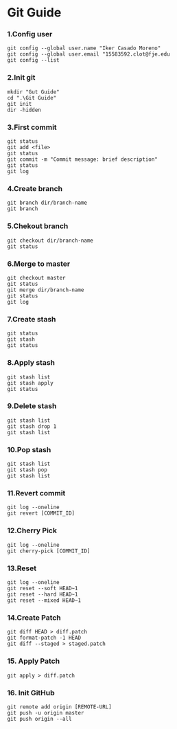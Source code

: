 # Git Guide


### 1.Config user
```
git config --global user.name "Iker Casado Moreno"
git config --global user.email "15583592.clot@fje.edu
git config --list
```

### 2.Init git
```
mkdir "Gut Guide"
cd ".\Git Guide"
git init
dir -hidden
```

### 3.First commit
```
git status
git add <file>
git status
git commit -m "Commit message: brief description"
git status
git log
```

### 4.Create branch
```
git branch dir/branch-name
git branch
```

### 5.Chekout branch 
```
git checkout dir/branch-name
git status
```

### 6.Merge to master
```
git checkout master
git status
git merge dir/branch-name
git status
git log
```

### 7.Create stash
```
git status
git stash
git status
```

### 8.Apply stash
```
git stash list
git stash apply
git status
```

### 9.Delete stash
```
git stash list
git stash drop 1
git stash list
```

### 10.Pop stash
```
git stash list
git stash pop
git stash list
```

### 11.Revert commit
```
git log --oneline
git revert [COMMIT_ID]
```

### 12.Cherry Pick
```
git log --oneline
git cherry-pick [COMMIT_ID]
```

### 13.Reset
```
git log --oneline
git reset --soft HEAD~1
git reset --hard HEAD~1
git reset --mixed HEAD~1
```

### 14.Create Patch
```
git diff HEAD > diff.patch
git format-patch -1 HEAD
git diff --staged > staged.patch
```

### 15. Apply Patch
```
git apply > diff.patch
```

### 16. Init GitHub
```
git remote add origin [REMOTE-URL]
git push -u origin master
git push origin --all
```